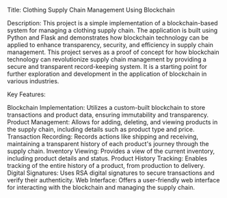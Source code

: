
Title: Clothing Supply Chain Management Using Blockchain

Description: This project is a simple implementation of a blockchain-based system for managing a clothing supply chain. The application is built using Python and Flask and demonstrates how blockchain technology can be applied to enhance transparency, security, and efficiency in supply chain management. This project serves as a proof of concept for how blockchain technology can revolutionize supply chain management by providing a secure and transparent record-keeping system. It is a starting point for further exploration and development in the application of blockchain in various industries.

Key Features:

Blockchain Implementation: Utilizes a custom-built blockchain to store transactions and product data, ensuring immutability and transparency.
Product Management: Allows for adding, deleting, and viewing products in the supply chain, including details such as product type and price.
Transaction Recording: Records actions like shipping and receiving, maintaining a transparent history of each product's journey through the supply chain.
Inventory Viewing: Provides a view of the current inventory, including product details and status.
Product History Tracking: Enables tracking of the entire history of a product, from production to delivery.
Digital Signatures: Uses RSA digital signatures to secure transactions and verify their authenticity.
Web Interface: Offers a user-friendly web interface for interacting with the blockchain and managing the supply chain.

